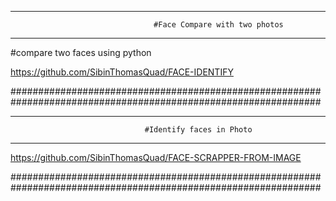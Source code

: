 ----------------------------------------------------------------------------------------------------------------
                                    #Face Compare with two photos
----------------------------------------------------------------------------------------------------------------


#compare two faces using python

https://github.com/SibinThomasQuad/FACE-IDENTIFY

################################################################################################################


----------------------------------------------------------------------------------------------------------------
                                  #Identify faces in Photo
----------------------------------------------------------------------------------------------------------------


https://github.com/SibinThomasQuad/FACE-SCRAPPER-FROM-IMAGE

################################################################################################################




